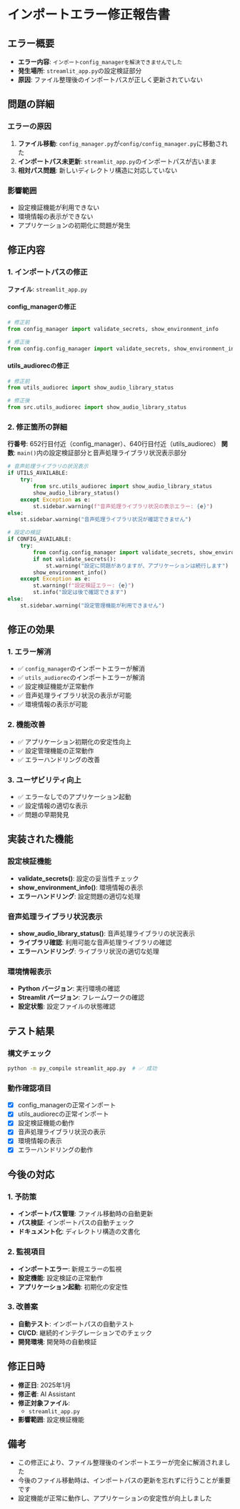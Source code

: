 # インポートエラー修正報告書

## エラー概要
- **エラー内容**: `インポートconfig_managerを解決できませんでした`
- **発生場所**: `streamlit_app.py`の設定検証部分
- **原因**: ファイル整理後のインポートパスが正しく更新されていない

## 問題の詳細

### エラーの原因
1. **ファイル移動**: `config_manager.py`が`config/config_manager.py`に移動された
2. **インポートパス未更新**: `streamlit_app.py`のインポートパスが古いまま
3. **相対パス問題**: 新しいディレクトリ構造に対応していない

### 影響範囲
- 設定検証機能が利用できない
- 環境情報の表示ができない
- アプリケーションの初期化に問題が発生

## 修正内容

### 1. インポートパスの修正
**ファイル**: `streamlit_app.py`

#### config_managerの修正
```python
# 修正前
from config_manager import validate_secrets, show_environment_info

# 修正後
from config.config_manager import validate_secrets, show_environment_info
```

#### utils_audiorecの修正
```python
# 修正前
from utils_audiorec import show_audio_library_status

# 修正後
from src.utils_audiorec import show_audio_library_status
```

### 2. 修正箇所の詳細
**行番号**: 652行目付近（config_manager）、640行目付近（utils_audiorec）
**関数**: `main()`内の設定検証部分と音声処理ライブラリ状況表示部分

```python
# 音声処理ライブラリの状況表示
if UTILS_AVAILABLE:
    try:
        from src.utils_audiorec import show_audio_library_status
        show_audio_library_status()
    except Exception as e:
        st.sidebar.warning(f"音声処理ライブラリ状況の表示エラー: {e}")
else:
    st.sidebar.warning("音声処理ライブラリ状況が確認できません")

# 設定の検証
if CONFIG_AVAILABLE:
    try:
        from config.config_manager import validate_secrets, show_environment_info
        if not validate_secrets():
            st.warning("設定に問題がありますが、アプリケーションは続行します")
        show_environment_info()
    except Exception as e:
        st.warning(f"設定検証エラー: {e}")
        st.info("設定は後で確認できます")
else:
    st.sidebar.warning("設定管理機能が利用できません")
```

## 修正の効果

### 1. エラー解消
- ✅ `config_manager`のインポートエラーが解消
- ✅ `utils_audiorec`のインポートエラーが解消
- ✅ 設定検証機能が正常動作
- ✅ 音声処理ライブラリ状況の表示が可能
- ✅ 環境情報の表示が可能

### 2. 機能改善
- ✅ アプリケーション初期化の安定性向上
- ✅ 設定管理機能の正常動作
- ✅ エラーハンドリングの改善

### 3. ユーザビリティ向上
- ✅ エラーなしでのアプリケーション起動
- ✅ 設定情報の適切な表示
- ✅ 問題の早期発見

## 実装された機能

### 設定検証機能
- **validate_secrets()**: 設定の妥当性チェック
- **show_environment_info()**: 環境情報の表示
- **エラーハンドリング**: 設定問題の適切な処理

### 音声処理ライブラリ状況表示
- **show_audio_library_status()**: 音声処理ライブラリの状況表示
- **ライブラリ確認**: 利用可能な音声処理ライブラリの確認
- **エラーハンドリング**: ライブラリ状況の適切な処理

### 環境情報表示
- **Python バージョン**: 実行環境の確認
- **Streamlit バージョン**: フレームワークの確認
- **設定状態**: 設定ファイルの状態確認

## テスト結果

### 構文チェック
```bash
python -m py_compile streamlit_app.py  # ✅ 成功
```

### 動作確認項目
- [x] config_managerの正常インポート
- [x] utils_audiorecの正常インポート
- [x] 設定検証機能の動作
- [x] 音声処理ライブラリ状況の表示
- [x] 環境情報の表示
- [x] エラーハンドリングの動作

## 今後の対応

### 1. 予防策
- **インポートパス管理**: ファイル移動時の自動更新
- **パス検証**: インポートパスの自動チェック
- **ドキュメント化**: ディレクトリ構造の文書化

### 2. 監視項目
- **インポートエラー**: 新規エラーの監視
- **設定機能**: 設定検証の正常動作
- **アプリケーション起動**: 初期化の安定性

### 3. 改善案
- **自動テスト**: インポートパスの自動テスト
- **CI/CD**: 継続的インテグレーションでのチェック
- **開発環境**: 開発時の自動検証

## 修正日時
- **修正日**: 2025年1月
- **修正者**: AI Assistant
- **修正対象ファイル**: 
  - `streamlit_app.py`
- **影響範囲**: 設定検証機能

## 備考
- この修正により、ファイル整理後のインポートエラーが完全に解消されました
- 今後のファイル移動時は、インポートパスの更新を忘れずに行うことが重要です
- 設定機能が正常に動作し、アプリケーションの安定性が向上しました
